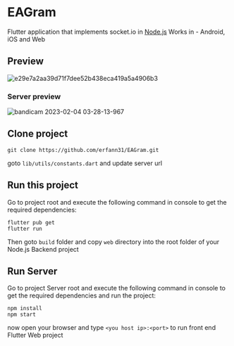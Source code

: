 # EAGram
Flutter application that implements socket.io in <a href="https://nodejs.org">Node.js</a>
Works in - Android, iOS and Web
## Preview
![e29e7a2aa39d71f7dee52b438eca419a5a4906b3](https://user-images.githubusercontent.com/75057732/216734954-fbc84377-e961-46cb-bf9c-46eed18feed2.gif)<br/>

### Server preview<br/>
![bandicam 2023-02-04 03-28-13-967](https://user-images.githubusercontent.com/75057732/216733077-86d7c750-7a9e-4ffd-8e45-8059b5b1b587.jpg)<br/>

## Clone project


```
git clone https://github.com/erfann31/EAGram.git
```

goto `lib/utils/constants.dart` and update server url

## Run this project

Go to project root and execute the following command in console to get the required dependencies: 

```
flutter pub get 
flutter run
```

Then goto `build` folder and copy `web` directory into the root folder of your Node.js Backend project

## Run Server

Go to project Server root and execute the following command in console to get the required dependencies and run the project: 

```
npm install
npm start
```

now open your browser and type `<you host ip>:<port>` to run front end Flutter Web project

